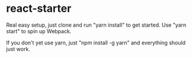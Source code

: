 # react-starter
Real easy setup, just clone and run "yarn install" to get started. Use "yarn start" to spin up Webpack.

If you don't yet use yarn, just "npm install -g yarn" and everything should just work.

